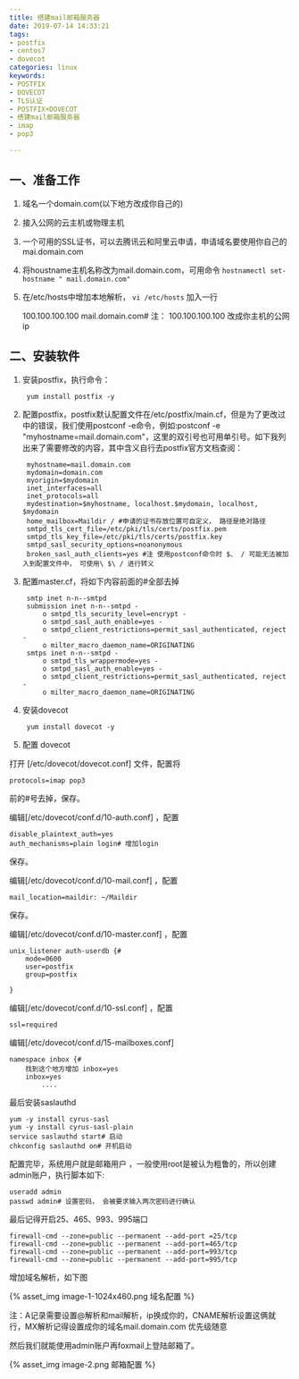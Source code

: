 ```yaml
---
title: 搭建mail邮箱服务器
date: 2019-07-14 14:33:21
tags:
- postfix
- centos7
- dovecot
categories: linux
keywords:
- POSTFIX
- DOVECOT
- TLS认证
- POSTFIX+DOVECOT
- 搭建mail邮箱服务器
- imap 
- pop3

---
```


## 一、准备工作

1. 域名一个domain.com(以下地方改成你自己的)

2. 接入公网的云主机或物理主机

3. 一个可用的SSL证书，可以去腾讯云和阿里云申请，申请域名要使用你自己的mai.domain.com

4. 将houstname主机名称改为mail.domain.com，可用命令 `hostnamectl set-hostname " mail.domain.com"` 

5. 在/etc/hosts中增加本地解析， `vi /etc/hosts` 加入一行

    100.100.100.100 mail.domain.com# 注： 100.100.100.100 改成你主机的公网ip

## 二、安装软件

1. 安装postfix，执行命令：

        yum install postfix -y

2. 配置postfix，postfix默认配置文件在/etc/postfix/main.cf，但是为了更改过中的错误，我们使用postconf -e命令，例如:postconf -e "myhostname=mail.domain.com"，这里的双引号也可用单引号。如下我列出来了需要修改的内容，其中含义自行去postfix官方文档查阅：

        myhostname=mail.domain.com
        mydomain=domain.com
        myorigin=$mydomain
        inet_interfaces=all
        inet_protocols=all
        mydestination=$myhostname, localhost.$mydomain, localhost, $mydomain
        home_mailbox=Maildir / #申请的证书存放位置可自定义， 路径是绝对路径
        smtpd_tls_cert_file=/etc/pki/tls/certs/postfix.pem
        smtpd_tls_key_file=/etc/pki/tls/certs/postfix.key
        smtpd_sasl_security_options=noanonymous
        broken_sasl_auth_clients=yes #注 使用postconf命令时 $、 / 可能无法被加入到配置文件中， 可使用\ $\ / 进行转义

  

3. 配置master.cf，将如下内容前面的#全部去掉

        smtp inet n-n--smtpd
        submission inet n-n--smtpd -
            o smtpd_tls_security_level=encrypt -
            o smtpd_sasl_auth_enable=yes -
            o smtpd_client_restrictions=permit_sasl_authenticated, reject -
            o milter_macro_daemon_name=ORIGINATING
        smtps inet n-n--smtpd -
            o smtpd_tls_wrappermode=yes -
            o smtpd_sasl_auth_enable=yes -
            o smtpd_client_restrictions=permit_sasl_authenticated, reject -
            o milter_macro_daemon_name=ORIGINATING

4. 安装dovecot

        yum install dovecot -y

5. 配置 dovecot

打开 [/etc/dovecot/dovecot.conf] 文件，配置将

    protocols=imap pop3

前的#号去掉，保存。

编辑[/etc/dovecot/conf.d/10-auth.conf] ，配置

    disable_plaintext_auth=yes
    auth_mechanisms=plain login# 增加login

保存。

编辑[/etc/dovecot/conf.d/10-mail.conf] ，配置

    mail_location=maildir: ~/Maildir

保存。

编辑[/etc/dovecot/conf.d/10-master.conf] ，配置

    unix_listener auth-userdb {#
        mode=0600
        user=postfix
        group=postfix

    }

编辑[/etc/dovecot/conf.d/10-ssl.conf] ，配置

    ssl=required

编辑[/etc/dovecot/conf.d/15-mailboxes.conf]

    namespace inbox {#
        找到这个地方增加 inbox=yes
        inbox=yes
            ....

最后安装saslauthd

    yum -y install cyrus-sasl
    yum -y install cyrus-sasl-plain
    service saslauthd start# 启动
    chkconfig saslauthd on# 开机启动

配置完毕，系统用户就是邮箱用户 ，一般使用root是被认为粗鲁的，所以创建admin账户，执行脚本如下:

    useradd admin
    passwd admin# 设置密码， 会被要求输入两次密码进行确认

最后记得开启25、465、993、995端口

    firewall-cmd --zone=public --permanent --add-port =25/tcp
    firewall-cmd --zone=public --permanent --add-port=465/tcp
    firewall-cmd --zone=public --permanent --add-port=993/tcp
    firewall-cmd --zone=public --permanent --add-port=995/tcp

增加域名解析，如下图

{% asset_img image-1-1024x460.png 域名配置 %}

注：A记录需要设置@解析和mail解析，ip换成你的，CNAME解析设置这俩就行，MX解析记得设置成你的域名mail.domain.com 优先级随意

然后我们就能使用admin账户再foxmail上登陆邮箱了。

{% asset_img image-2.png 邮箱配置 %}

